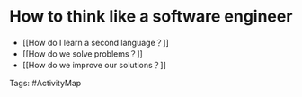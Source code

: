 # How to think like a software engineer

- [[How do I learn a second language？]]
- [[How do we solve problems？]]
- [[How do we improve our solutions？]]

Tags: #ActivityMap 